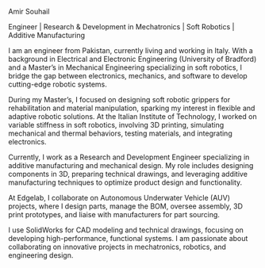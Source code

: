 Amir Souhail

Engineer | Research & Development in Mechatronics | Soft Robotics | Additive Manufacturing

I am an engineer from Pakistan, currently living and working in Italy. With a background in Electrical and Electronic Engineering (University of Bradford) and a Master’s in Mechanical Engineering specializing in soft robotics, I bridge the gap between electronics, mechanics, and software to develop cutting-edge robotic systems.

During my Master’s, I focused on designing soft robotic grippers for rehabilitation and material manipulation, sparking my interest in flexible and adaptive robotic solutions. At the Italian Institute of Technology, I worked on variable stiffness in soft robotics, involving 3D printing, simulating mechanical and thermal behaviors, testing materials, and integrating electronics.

Currently, I work as a Research and Development Engineer specializing in additive manufacturing and mechanical design. My role includes designing components in 3D, preparing technical drawings, and leveraging additive manufacturing techniques to optimize product design and functionality.

At Edgelab, I collaborate on Autonomous Underwater Vehicle (AUV) projects, where I design parts, manage the BOM, oversee assembly, 3D print prototypes, and liaise with manufacturers for part sourcing.

I use SolidWorks for CAD modeling and technical drawings, focusing on developing high-performance, functional systems. I am passionate about collaborating on innovative projects in mechatronics, robotics, and engineering design.
